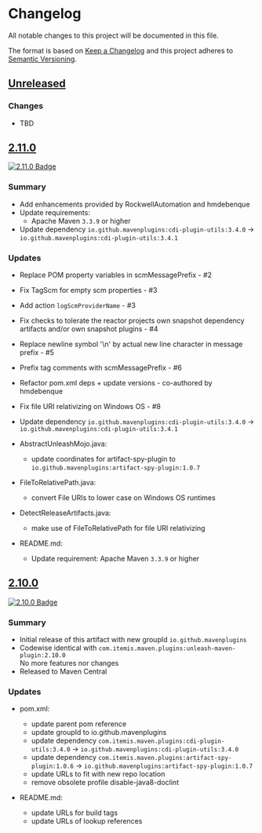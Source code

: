 # Changelog

All notable changes to this project will be documented in this file.

The format is based on [Keep a Changelog](http://keepachangelog.com/)
and this project adheres to [Semantic Versioning](http://semver.org/).

<!-- Format restrictions - see https://common-changelog.org and https://keepachangelog.com/ for details -->
<!-- Each Release must start with a line for the release version of exactly this format: ## [version] -->
<!-- The subsequent comment lines start with a space - not to irritate the release scripts parser!
 ## [major.minor.micro]
 <empty line> - optional sub sections may follow like:
 ### Added:
 - This feature was added
 <empty line>
 ### Changed:
 - This feature was changed
 <empty line>
 ### Removed:
 - This feature was removed
 <empty line>
 ### Fixed:
 - This issue was fixed
 <empty line>
 <empty line> - next line is the starting of the previous release
 ## [major.minor.micro]
 <empty line>
 <...>
 !!! In addition the compare URL links are to be maintained at the end of this CHANGELOG.md as follows.
     These links provide direct access to the GitHub compare vs. the previous release.
     The particular link of a released version will be copied to the release notes of a release accordingly.
     At the end of this file appropriate compare links have to be maintained for each release version in format:
 
  +-current release version
  |
  |                   +-URL to this repo              previous release version tag-+       +-current release version tag
  |                   |                                                            |       |
 [major.minor.micro]: https://github.com/mavenplugins/unleash-maven-plugin/compare/vM.N.u..vM.N.u
-->
<!--
## [Unreleased]

### Additions
- TBD

### Changes
- TBD

### Deprecated
- TBD

###	Removals
- TBD

### Fixes
- TBD

###	Security
- TBD
-->

## [Unreleased]

### Changes
- TBD


## [2.11.0]
<!-- !!! Align version in badge URLs as well !!! -->
[![2.11.0 Badge](https://img.shields.io/nexus/r/io.github.mavenplugins/unleash-maven-plugin?server=https://s01.oss.sonatype.org&label=Maven%20Central&queryOpt=:v=2.11.0)](https://central.sonatype.com/artifact/io.github.mavenplugins/unleash-maven-plugin/2.11.0)

### Summary
- Add enhancements provided by RockwellAutomation and hmdebenque
- Update requirements:
  - Apache Maven `3.3.9` or higher
- Update dependency `io.github.mavenplugins:cdi-plugin-utils:3.4.0` -> `io.github.mavenplugins:cdi-plugin-utils:3.4.1`

### Updates
- Replace POM property variables in scmMessagePrefix - #2
- Fix TagScm for empty scm properties - #3
- Add action `logScmProviderName` - #3
- Fix checks to tolerate the reactor projects own snapshot dependency artifacts and/or own snapshot plugins - #4
- Replace newline symbol '\n' by actual new line character in message prefix - #5
- Prefix tag comments with scmMessagePrefix - #6
- Refactor pom.xml deps + update versions - co-authored by hmdebenque
- Fix file URI relativizing on Windows OS - #8
- Update dependency `io.github.mavenplugins:cdi-plugin-utils:3.4.0` -> `io.github.mavenplugins:cdi-plugin-utils:3.4.1`

- AbstractUnleashMojo.java:
  - update coordinates for artifact-spy-plugin to `io.github.mavenplugins:artifact-spy-plugin:1.0.7`

- FileToRelativePath.java:
  - convert File URIs to lower case on Windows OS runtimes

- DetectReleaseArtifacts.java:
  - make use of FileToRelativePath for file URI relativizing

- README.md:
  - Update requirement: Apache Maven `3.3.9` or higher


## [2.10.0]
<!-- !!! Align version in badge URLs as well !!! -->
[![2.10.0 Badge](https://img.shields.io/nexus/r/io.github.mavenplugins/unleash-maven-plugin?server=https://s01.oss.sonatype.org&label=Maven%20Central&queryOpt=:v=2.10.0)](https://central.sonatype.com/artifact/io.github.mavenplugins/unleash-maven-plugin/2.10.0)

### Summary
- Initial release of this artifact with new groupId `io.github.mavenplugins`
- Codewise identical with `com.itemis.maven.plugins:unleash-maven-plugin:2.10.0`<br>No more features nor changes
- Released to Maven Central

### Updates
- pom.xml:
  - update parent pom reference
  - update groupId to io.github.mavenplugins
  - update dependency `com.itemis.maven.plugins:cdi-plugin-utils:3.4.0` -> `io.github.mavenplugins:cdi-plugin-utils:3.4.0`
  - update dependency `com.itemis.maven.plugins:artifact-spy-plugin:1.0.6` -> `io.github.mavenplugins:artifact-spy-plugin:1.0.7`
  - update URLs to fit with new repo location
  - remove obsolete profile disable-java8-doclint

- README.md:
  - update URLs for build tags
  - update URLs of lookup references


<!--
## []

### NeverReleased
- This is just a dummy placeholder to make the parser of GHCICD/release-notes-from-changelog@v1 happy!
-->

[Unreleased]: https://github.com/mavenplugins/unleash-maven-plugin/compare/v2.11.0..HEAD
[2.11.0]: https://github.com/mavenplugins/unleash-maven-plugin/compare/v2.10.0..v2.11.0
[2.10.0]: https://github.com/mavenplugins/unleash-maven-plugin/releases/tag/v2.10.0
